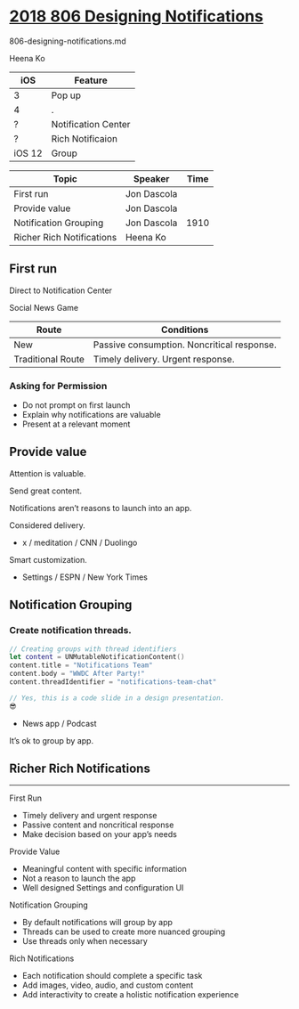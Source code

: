 # [2018 806 Designing Notifications](https://developer.apple.com/videos/play/wwdc2018/806/)

806-designing-notifications.md

Heena Ko

iOS|Feature
---|---
3|Pop up
4|.
?|Notification Center
?|Rich Notificaion
iOS 12 | Group


Topic|Speaker|Time
---|---|---
First run|Jon Dascola
Provide value|Jon Dascola
Notification Grouping|Jon Dascola|1910
Richer Rich Notifications|Heena Ko|


## First run

Direct to Notification Center

Social News Game

Route|Conditions
---|---
New|Passive consumption. Noncritical response.
Traditional Route|Timely delivery. Urgent response.

### Asking for Permission

- Do not prompt on first launch
- Explain why notifications are valuable
- Present at a relevant moment


## Provide value

Attention is valuable.

Send great content.

Notifications aren’t reasons to launch into an app.

Considered delivery.

- x / meditation / CNN / Duolingo

Smart customization.

- Settings / ESPN / New York Times


## Notification Grouping


### Create notification threads.

```swift
// Creating groups with thread identifiers
let content = UNMutableNotificationContent()
content.title = "Notifications Team"
content.body = "WWDC After Party!"
content.threadIdentifier = "notifications-team-chat"

// Yes, this is a code slide in a design presentation.
😎
```
- News app / Podcast 

It’s ok to group by app.


## Richer Rich Notifications

---

First Run

- Timely delivery and urgent response
- Passive content and noncritical response
- Make decision based on your app’s needs

Provide Value

- Meaningful content with specific information
- Not a reason to launch the app
- Well designed Settings and configuration UI

Notification Grouping

- By default notifications will group by app
- Threads can be used to create more nuanced grouping
- Use threads only when necessary

Rich Notifications

- Each notification should complete a specific task
- Add images, video, audio, and custom content
- Add interactivity to create a holistic notification experience

